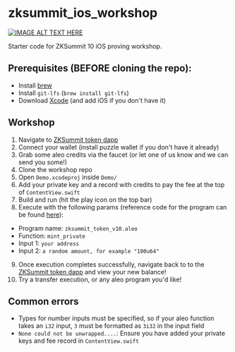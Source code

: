 # zksummit_ios_workshop

[![IMAGE ALT TEXT HERE](https://img.youtube.com/vi/0C5ACGtPTrY/0.jpg)](https://www.youtube.com/watch?v=0C5ACGtPTrY)


Starter code for ZKSummit 10 iOS proving workshop. 

## Prerequisites (BEFORE cloning the repo): 

- Install [brew](https://brew.sh)
- Install `git-lfs` (`brew install git-lfs`)
- Download [Xcode](https://developer.apple.com/xcode/) (and add iOS if you don't have it)
  
## Workshop 
1. Navigate to [ZKSummit token dapp](https://zksummit10.vercel.app)
2. Connect your wallet (install puzzle wallet if you don't have it already)
3. Grab some aleo credits via the faucet (or let one of us know and we can send you some!)
4. Clone the workshop repo 
5. Open `Demo.xcodeproj` inside `Demo/`
6. Add your private key and a record with credits to pay the fee at the top of `ContentView.swift`
7. Build and run (hit the play icon on the top bar) 
8. Execute with the following params (reference code for the program can be found [here](https://www.aleo.network/programs/zksummit_token_v10.aleo)):
  - Program name: `zksummit_token_v10.aleo`
  - Function: `mint_private`
  - Input 1: `your address`
  - Input 2: `a random amount, for example "100u64"`

9. Once execution completes successfully, navigate back to to the [ZKSummit token dapp](https://zksummit10.vercel.app) and view your new balance!
10. Try a transfer execution, or any aleo program you'd like!


## Common errors
- Types for number inputs must be specified, so if your aleo function takes an `i32` input, `3` must be formatted as `3i32` in the input field
- `None could not be unwrapped....`: Ensure you have added your private keys and fee record in `ContentView.swift`

